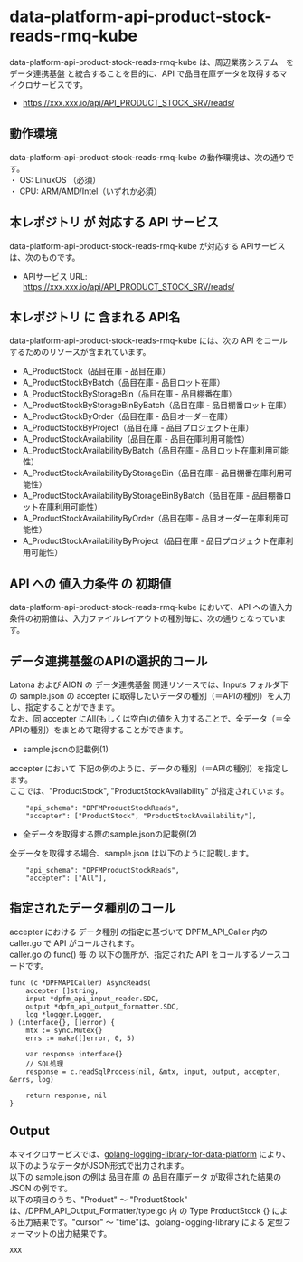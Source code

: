 # data-platform-api-product-stock-reads-rmq-kube

data-platform-api-product-stock-reads-rmq-kube は、周辺業務システム　を データ連携基盤 と統合することを目的に、API で品目在庫データを取得するマイクロサービスです。  

* https://xxx.xxx.io/api/API_PRODUCT_STOCK_SRV/reads/

## 動作環境

data-platform-api-product-stock-reads-rmq-kube の動作環境は、次の通りです。  
・ OS: LinuxOS （必須）  
・ CPU: ARM/AMD/Intel（いずれか必須）  


## 本レポジトリ が 対応する API サービス
data-platform-api-product-stock-reads-rmq-kube が対応する APIサービス は、次のものです。

* APIサービス URL: https://xxx.xxx.io/api/API_PRODUCT_STOCK_SRV/reads/

## 本レポジトリ に 含まれる API名
data-platform-api-product-stock-reads-rmq-kube には、次の API をコールするためのリソースが含まれています。  

* A_ProductStock（品目在庫 - 品目在庫）
* A_ProductStockByBatch（品目在庫 - 品目ロット在庫）
* A_ProductStockByStorageBin（品目在庫 - 品目棚番在庫）
* A_ProductStockByStorageBinByBatch（品目在庫 - 品目棚番ロット在庫）
* A_ProductStockByOrder（品目在庫 - 品目オーダー在庫）
* A_ProductStockByProject（品目在庫 - 品目プロジェクト在庫）
* A_ProductStockAvailability（品目在庫 - 品目在庫利用可能性）
* A_ProductStockAvailabilityByBatch（品目在庫 - 品目ロット在庫利用可能性）
* A_ProductStockAvailabilityByStorageBin（品目在庫 - 品目棚番在庫利用可能性）
* A_ProductStockAvailabilityByStorageBinByBatch（品目在庫 - 品目棚番ロット在庫利用可能性）
* A_ProductStockAvailabilityByOrder（品目在庫 - 品目オーダー在庫利用可能性）
* A_ProductStockAvailabilityByProject（品目在庫 - 品目プロジェクト在庫利用可能性）

## API への 値入力条件 の 初期値
data-platform-api-product-stock-reads-rmq-kube において、API への値入力条件の初期値は、入力ファイルレイアウトの種別毎に、次の通りとなっています。  

## データ連携基盤のAPIの選択的コール

Latona および AION の データ連携基盤 関連リソースでは、Inputs フォルダ下の sample.json の accepter に取得したいデータの種別（＝APIの種別）を入力し、指定することができます。  
なお、同 accepter にAll(もしくは空白)の値を入力することで、全データ（＝全APIの種別）をまとめて取得することができます。  

* sample.jsonの記載例(1)  

accepter において 下記の例のように、データの種別（＝APIの種別）を指定します。  
ここでは、"ProductStock", "ProductStockAvailability" が指定されています。    
  
```
	"api_schema": "DPFMProductStockReads",
	"accepter": ["ProductStock", "ProductStockAvailability"],
```
  
* 全データを取得する際のsample.jsonの記載例(2)  

全データを取得する場合、sample.json は以下のように記載します。  

```
	"api_schema": "DPFMProductStockReads",
	"accepter": ["All"],
```

## 指定されたデータ種別のコール

accepter における データ種別 の指定に基づいて DPFM_API_Caller 内の caller.go で API がコールされます。  
caller.go の func() 毎 の 以下の箇所が、指定された API をコールするソースコードです。  

```
func (c *DPFMAPICaller) AsyncReads(
	accepter []string,
	input *dpfm_api_input_reader.SDC,
	output *dpfm_api_output_formatter.SDC,
	log *logger.Logger,
) (interface{}, []error) {
	mtx := sync.Mutex{}
	errs := make([]error, 0, 5)

	var response interface{}
	// SQL処理
	response = c.readSqlProcess(nil, &mtx, input, output, accepter, &errs, log)

	return response, nil
}
```

## Output  
本マイクロサービスでは、[golang-logging-library-for-data-platform](https://github.com/latonaio/golang-logging-library-for-data-platform) により、以下のようなデータがJSON形式で出力されます。  
以下の sample.json の例は 品目在庫 の 品目在庫データ が取得された結果の JSON の例です。  
以下の項目のうち、"Product" ～ "ProductStock" は、/DPFM_API_Output_Formatter/type.go 内 の Type ProductStock {} による出力結果です。"cursor" ～ "time"は、golang-logging-library による 定型フォーマットの出力結果です。  

```
XXX
```
